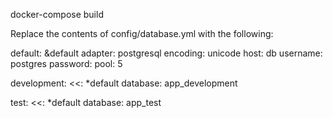docker-compose build

Replace the contents of config/database.yml with the following:

default: &default
  adapter: postgresql
  encoding: unicode
  host: db
  username: postgres
  password:
  pool: 5

development:
  <<: *default
  database: app_development


test:
  <<: *default
  database: app_test